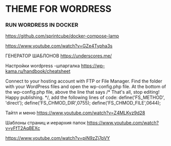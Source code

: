 # THEME FOR WORDRESS

### RUN WORDRESS IN DOCKER
https://github.com/sprintcube/docker-compose-lamp 



https://www.youtube.com/watch?v=GZe4Typha3s 

ГЕНЕРАТОР ШАБЛОНОВ 
https://underscores.me/  

Настройки wordpress -шпаргалка
https://wp-kama.ru/handbook/cheatsheet

Connect to your hosting account with FTP or File Manager.
Find the folder with your WordPress files and open the wp-config.php file.
At the bottom of the wp-config.php file, above the line that says /* That's all, stop editing! Happy publishing. */, add the following lines of code:
define('FS_METHOD', 'direct');
define('FS_CHMOD_DIR',0755);
define('FS_CHMOD_FILE',0644); 

Тайтл и меню
https://www.youtube.com/watch?v=Z4MLKyz9d28 

Шаблоны страниц и иерархия папок 
https://www.youtube.com/watch?v=yFfT2AqBEXc 

https://www.youtube.com/watch?v=piN9zZj7pVY 